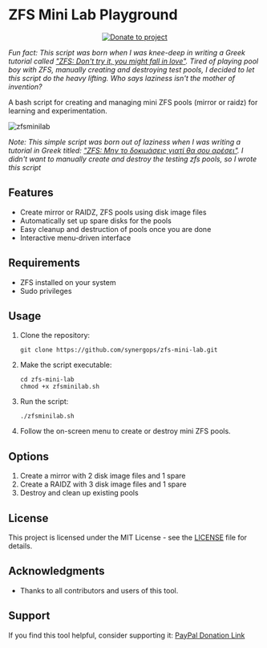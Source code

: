# ZFS Mini Lab Playground

<p align="center">
    <a href="https://www.paypal.com/cgi-bin/webscr?cmd=_s-xclick&hosted_button_id=SATQ6Y9S3UCSG" target="_blank"><img src="https://img.shields.io/badge/Donate-PayPal-yellow.svg" alt="Donate to project"></a>
</p>

_Fun fact: This script was born when I was knee-deep in writing a Greek tutorial called ["ZFS: Don't try it, you might fall in love"](https://cerebrux.net/2024/09/19/zfs-%ce%bc%ce%b7%ce%bd-%cf%84%ce%bf-%ce%b4%ce%bf%ce%ba%ce%b9%ce%bc%ce%ac%cf%83%ce%b5%ce%b9%cf%82-%ce%b3%ce%b9%ce%b1%cf%84%ce%af-%ce%b8%ce%b1-%cf%83%ce%bf%cf%85-%ce%b1%cf%81%ce%ad%cf%83%ce%b5%ce%b9/). Tired of playing pool boy with ZFS, manually creating and destroying test pools, I decided to let this script do the heavy lifting. Who says laziness isn't the mother of invention?_

A bash script for creating and managing mini ZFS pools (mirror or raidz) for learning and experimentation.

![zfsminilab](https://github.com/user-attachments/assets/750d80ad-57e8-489f-9c61-955cd774e20e)

_Note: This simple script was born out of laziness when I was writing a tutorial in Greek titled: ["ZFS: Μην το δοκιμάσεις γιατί θα σου αρέσει"](https://cerebrux.net/2024/09/19/zfs-%ce%bc%ce%b7%ce%bd-%cf%84%ce%bf-%ce%b4%ce%bf%ce%ba%ce%b9%ce%bc%ce%ac%cf%83%ce%b5%ce%b9%cf%82-%ce%b3%ce%b9%ce%b1%cf%84%ce%af-%ce%b8%ce%b1-%cf%83%ce%bf%cf%85-%ce%b1%cf%81%ce%ad%cf%83%ce%b5%ce%b9/). I didn't want to manually create and destroy the testing zfs pools, so I wrote this script_

## Features

- Create mirror or RAIDZ, ZFS pools using disk image files
- Automatically set up spare disks for the pools
- Easy cleanup and destruction of pools once you are done
- Interactive menu-driven interface

## Requirements

- ZFS installed on your system
- Sudo privileges

## Usage

1. Clone the repository:
   ```
   git clone https://github.com/synergops/zfs-mini-lab.git
   ```

2. Make the script executable:
   ```
   cd zfs-mini-lab
   chmod +x zfsminilab.sh
   ```

3. Run the script:
   ```
   ./zfsminilab.sh
   ```

4. Follow the on-screen menu to create or destroy mini ZFS pools.

## Options

1. Create a mirror with 2 disk image files and 1 spare
2. Create a RAIDZ with 3 disk image files and 1 spare
3. Destroy and clean up existing pools

## License

This project is licensed under the MIT License - see the [LICENSE](https://github.com/SynergOps/zfs-mini-lab/blob/master/LICENSE) file for details.

## Acknowledgments

- Thanks to all contributors and users of this tool.

## Support

If you find this tool helpful, consider supporting it:
[PayPal Donation Link](https://www.paypal.me/cerebrux)
